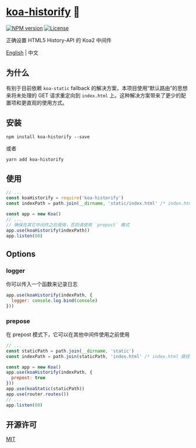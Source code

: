 # [koa-historify](https://github.com/CHOYSEN/koa-historify) 💫

[![NPM version][npm-img]][npm-url]
[![License][license-image]][license-url]

正确设置 HTML5 History-API 的 Koa2 中间件 

[English](https://github.com/CHOYSEN/koa-historify/blob/master/README.md) | 中文

## 为什么
有别于目前依赖 `koa-static` fallback 的解决方案，本项目使用“默认路由”的思想来将未处理的 GET 请求重定向到 `index.html` 上。这种解决方案带来了更少的配置项和更直观的使用方式。

## 安装
```
npm install koa-historify --save
```
或者
```
yarn add koa-historify
```

## 使用
```js
// ...
const koaHistorify = require('koa-historify')
const indexPath = path.join(__dirname, 'static/index.html' /* index.html 路径 */)

const app = new Koa()
// ...
// 确保在其它中间件之后使用，否则请使用 `prepost` 模式
app.use(koaHistorify(indexPath)) 
app.listen(80)
```

## Options
### logger
你可以传入一个函数来记录日志
```js
app.use(koaHistorify(indexPath, {
  logger: console.log.bind(console)
})) 
```

### prepose
在 prepost 模式下，它可以在其他中间件使用之前使用
```js
// ...
const staticPath = path.join(__dirname, 'static')
const indexPath = path.join(staticPath, 'index.html' /* index.html 路径 */)

const app = new Koa()
app.use(koaHistorify(indexPath, {
  prepost: true
}))
app.use(koaStatic(staticPath))
app.use(router.routes())
// ...
app.listen(80)
```

## 开源许可
[MIT](https://github.com/CHOYSEN/koa-historify/blob/master/LICENSE)

[npm-img]: https://img.shields.io/npm/v/koa-historify?style=flat-square
[npm-url]: https://npmjs.org/package/koa-historify
[license-image]: http://img.shields.io/npm/l/koa-historify?style=flat-square
[license-url]: LICENSE